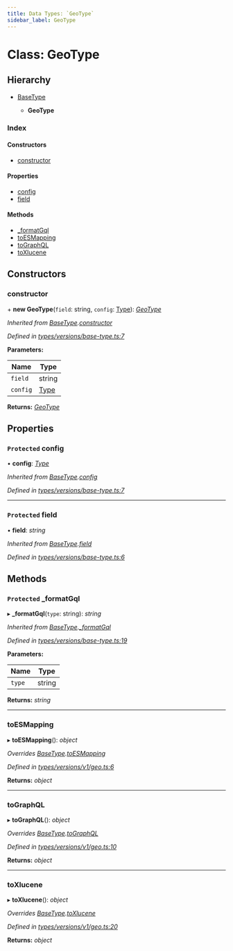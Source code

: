 ```yaml
---
title: Data Types: `GeoType`
sidebar_label: GeoType
---
```


# Class: GeoType

## Hierarchy

* [BaseType](basetype.md)

  * **GeoType**

### Index

#### Constructors

* [constructor](geotype.md#constructor)

#### Properties

* [config](geotype.md#protected-config)
* [field](geotype.md#protected-field)

#### Methods

* [_formatGql](geotype.md#protected-_formatgql)
* [toESMapping](geotype.md#toesmapping)
* [toGraphQL](geotype.md#tographql)
* [toXlucene](geotype.md#toxlucene)

## Constructors

###  constructor

\+ **new GeoType**(`field`: string, `config`: [Type](../overview.md#type)): *[GeoType](geotype.md)*

*Inherited from [BaseType](basetype.md).[constructor](basetype.md#constructor)*

*Defined in [types/versions/base-type.ts:7](https://github.com/terascope/teraslice/blob/6aab1cd2/packages/data-types/src/types/versions/base-type.ts#L7)*

**Parameters:**

Name | Type |
------ | ------ |
`field` | string |
`config` | [Type](../overview.md#type) |

**Returns:** *[GeoType](geotype.md)*

## Properties

### `Protected` config

• **config**: *[Type](../overview.md#type)*

*Inherited from [BaseType](basetype.md).[config](basetype.md#protected-config)*

*Defined in [types/versions/base-type.ts:7](https://github.com/terascope/teraslice/blob/6aab1cd2/packages/data-types/src/types/versions/base-type.ts#L7)*

___

### `Protected` field

• **field**: *string*

*Inherited from [BaseType](basetype.md).[field](basetype.md#protected-field)*

*Defined in [types/versions/base-type.ts:6](https://github.com/terascope/teraslice/blob/6aab1cd2/packages/data-types/src/types/versions/base-type.ts#L6)*

## Methods

### `Protected` _formatGql

▸ **_formatGql**(`type`: string): *string*

*Inherited from [BaseType](basetype.md).[_formatGql](basetype.md#protected-_formatgql)*

*Defined in [types/versions/base-type.ts:19](https://github.com/terascope/teraslice/blob/6aab1cd2/packages/data-types/src/types/versions/base-type.ts#L19)*

**Parameters:**

Name | Type |
------ | ------ |
`type` | string |

**Returns:** *string*

___

###  toESMapping

▸ **toESMapping**(): *object*

*Overrides [BaseType](basetype.md).[toESMapping](basetype.md#abstract-toesmapping)*

*Defined in [types/versions/v1/geo.ts:6](https://github.com/terascope/teraslice/blob/6aab1cd2/packages/data-types/src/types/versions/v1/geo.ts#L6)*

**Returns:** *object*

___

###  toGraphQL

▸ **toGraphQL**(): *object*

*Overrides [BaseType](basetype.md).[toGraphQL](basetype.md#abstract-tographql)*

*Defined in [types/versions/v1/geo.ts:10](https://github.com/terascope/teraslice/blob/6aab1cd2/packages/data-types/src/types/versions/v1/geo.ts#L10)*

**Returns:** *object*

___

###  toXlucene

▸ **toXlucene**(): *object*

*Overrides [BaseType](basetype.md).[toXlucene](basetype.md#abstract-toxlucene)*

*Defined in [types/versions/v1/geo.ts:20](https://github.com/terascope/teraslice/blob/6aab1cd2/packages/data-types/src/types/versions/v1/geo.ts#L20)*

**Returns:** *object*
